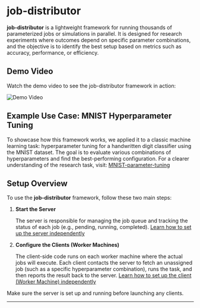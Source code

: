 # job-distributor

**job-distributor** is a lightweight framework for running thousands of parameterized jobs or simulations in parallel. It is designed for research experiments where outcomes depend on specific parameter combinations, and the objective is to identify the best setup based on metrics such as accuracy, performance, or efficiency.

## Demo Video

Watch the demo video to see the job-distributor framework in action:

![Demo Video](img/jd_demo.gif)

## Example Use Case: MNIST Hyperparameter Tuning

To showcase how this framework works, we applied it to a classic machine learning task: hyperparameter tuning for a handwritten digit classifier using the MNIST dataset. The goal is to evaluate various combinations of hyperparameters and find the best-performing configuration. For a clearer understanding of the research task, visit: [MNIST-parameter-tuning](https://github.com/NWSL-UCF/MNIST-parameter-tuning)

## Setup Overview

To use the **job-distributor** framework, follow these two main steps:

1. **Start the Server** 

   The server is responsible for managing the job queue and tracking the status of each job (e.g., pending, running, completed). [Learn how to set up the server independently](/server/README.md)

2. **Configure the Clients (Worker Machines)**  
   
   The client-side code runs on each worker machine where the actual jobs will execute. Each client contacts the server to fetch an unassigned job (such as a specific hyperparameter combination), runs the task, and then reports the result back to the server. [Learn how to set up the client (Worker Machine) independently](/client/README.md)

Make sure the server is set up and running before launching any clients.

---

